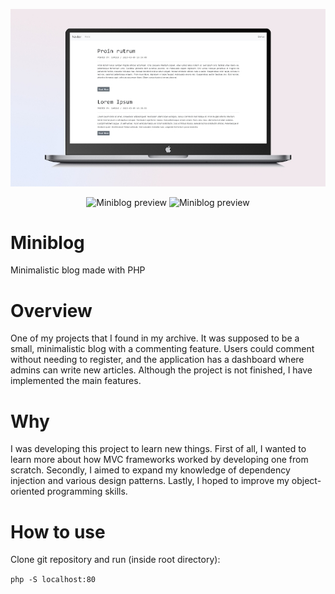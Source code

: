 <p align="center">
  <img src="https://raw.githubusercontent.com/dariushdev/miniblog/master/screenshots/frontpage.jpg" alt="Miniblog preview"/>
</p>
<p align="center">
  <img src="https://img.shields.io/github/license/dariushdev/miniblog" alt="Miniblog preview"/>
  <img src="https://img.shields.io/github/downloads/dariushdev/miniblog/total" alt="Miniblog preview"/>
</p>

# Miniblog

Minimalistic blog made with PHP

# Overview

One of my projects that I found in my archive. It was supposed to be a small, minimalistic blog with a commenting feature. Users could comment without needing to register, and the application has a dashboard where admins can write new articles. Although the project is not finished, I have implemented the main features.

# Why

I was developing this project to learn new things. First of all, I wanted to learn more about how MVC frameworks worked by developing one from scratch. Secondly, I aimed to expand my knowledge of dependency injection and various design patterns. Lastly, I hoped to improve my object-oriented programming skills.

# How to use

Clone git repository and run (inside root directory):

``php -S localhost:80``
